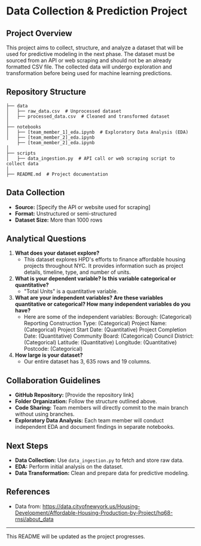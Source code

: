 # Data Collection & Prediction Project

## Project Overview
This project aims to collect, structure, and analyze a dataset that will be used for predictive modeling in the next phase. The dataset must be sourced from an API or web scraping and should not be an already formatted CSV file. The collected data will undergo exploration and transformation before being used for machine learning predictions.

## Repository Structure
```
├── data
│   ├── raw_data.csv  # Unprocessed dataset
│   ├── processed_data.csv  # Cleaned and transformed dataset
│
├── notebooks
│   ├── [team_member_1]_eda.ipynb  # Exploratory Data Analysis (EDA)
│   ├── [team_member_2]_eda.ipynb
    ├── [team_member_2]_eda.ipynb
│
├── scripts
│   ├── data_ingestion.py  # API call or web scraping script to collect data
│
├── README.md  # Project documentation
```

## Data Collection
- **Source:** [Specify the API or website used for scraping]
- **Format:** Unstructured or semi-structured
- **Dataset Size:** More than 1000 rows

## Analytical Questions
1. **What does your dataset explore?**
   - This dataset explores HPD's efforts to finance affordable housing projects throughout NYC. It provides information such as project details, timeline, type, and number of units.
2. **What is your dependent variable? Is this variable categorical or quantitative?**
   - "Total Units" is a quantitative variable.
3. **What are your independent variables? Are these variables quantitative or categorical? How many independent variables do you have?**
   - Here are some of the independent variables:
Borough: (Categorical)
Reporting Construction Type: (Categorical)
Project Name: (Categorical)
Project Start Date: (Quantitative)
Project Completion Date: (Quantitative)
Community Board: (Categorical) 
Council District: (Categorical)
Latitude: (Quantitative)
Longitude: (Quantitative)
 Postcode: (Categorical)
4. **How large is your dataset?**
   - Our entire dataset has 3, 635 rows and 19 columns.

## Collaboration Guidelines
- **GitHub Repository:** [Provide the repository link]
- **Folder Organization:** Follow the structure outlined above.
- **Code Sharing:** Team members will directly commit to the main branch without using branches.
- **Exploratory Data Analysis:** Each team member will conduct independent EDA and document findings in separate notebooks.

## Next Steps
- **Data Collection:** Use `data_ingestion.py` to fetch and store raw data.
- **EDA:** Perform initial analysis on the dataset.
- **Data Transformation:** Clean and prepare data for predictive modeling.

## References
- Data from: https://data.cityofnewyork.us/Housing-Development/Affordable-Housing-Production-by-Project/hq68-rnsi/about_data

---
This README will be updated as the project progresses.


